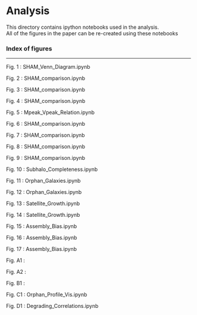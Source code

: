 # Analysis

This directory contains ipython notebooks used in the analysis.  
All of the figures in the paper can be re-created using these notebooks

### Index of figures
-------------------
Fig. 1 : SHAM_Venn_Diagram.ipynb

Fig. 2 : SHAM_comparison.ipynb

Fig. 3 : SHAM_comparison.ipynb

Fig. 4 : SHAM_comparison.ipynb

Fig. 5 : Mpeak_Vpeak_Relation.ipynb

Fig. 6 : SHAM_comparison.ipynb

Fig. 7 : SHAM_comparison.ipynb

Fig. 8 : SHAM_comparison.ipynb

Fig. 9 : SHAM_comparison.ipynb

Fig. 10 : Subhalo_Completeness.ipynb

Fig. 11 : Orphan_Galaxies.ipynb

Fig. 12 : Orphan_Galaxies.ipynb

Fig. 13 : Satellite_Growth.ipynb

Fig. 14 : Satellite_Growth.ipynb

Fig. 15 : Assembly_Bias.ipynb

Fig. 16 : Assembly_Bias.ipynb

Fig. 17 : Assembly_Bias.ipynb

Fig. A1 : 

Fig. A2 : 

Fig. B1 : 

Fig. C1 : Orphan_Profile_Vis.ipynb

Fig. D1 : Degrading_Correlations.ipynb

